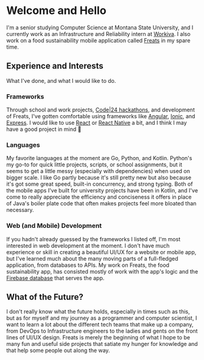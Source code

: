 # Welcome and Hello

I'm a senior studying Computer Science at Montana State University, and I currently work as an Infrastructure and Reliability intern at [Workiva](https://www.workiva.com/). I also work on a food sustainability mobile application called [Freats](https://freats.co/) in my spare time.

## Experience and Interests
What I've done, and what I would like to do.

### Frameworks
Through school and work projects, [Code|24 hackathons](http://www.launchcats.org/code24), and development of Freats, I've gotten comfortable using frameworks like [Angular](https://angular.io/), [Ionic](https://ionicframework.com/), and [Express](https://expressjs.com/). I would like to use [React](https://reactjs.org/) or [React Native](https://reactnative.dev/) a bit, and I think I may have a good project in mind :thinking:

### Languages
My favorite languages at the moment are Go, Python, and Kotlin. Python's my go-to for quick little projects, scripts, or school assignments, but it seems to get a little messy (especially with dependencies) when used on bigger scale. I like Go partly because it's still pretty new but also because it's got some great speed, built-in concurrency, and strong typing. Both of the mobile apps I've built for university projects have been in Kotlin, and I've come to really appreciate the efficiency and conciseness it offers in place of Java's boiler plate code that often makes projects feel more bloated than necessary.

### Web (and Mobile) Development
If you hadn't already guessed by the frameworks I listed off, I'm most interested in web development at the moment. I don't have much experience or skill in creating a beautiful UI/UX for a website or mobile app, but I've learned much about the many moving parts of a full-fledged application, from databases to APIs. My work on Freats, the food sustainability app, has consisted mostly of work with the app's logic and the [Firebase database](https://firebase.google.com/) that serves the app.

## What of the Future?
I don't really know what the future holds, especially in times such as this, but as for myself and my journey as a programmer and computer scientist, I want to learn a lot about the different tech teams that make up a company, from DevOps to Infrastructure engineers to the ladies and gents on the front lines of UI/UX design. Freats is merely the beginning of what I hope to be many fun and useful side projects that satiate my hunger for knowledge and that help some people out along the way.
